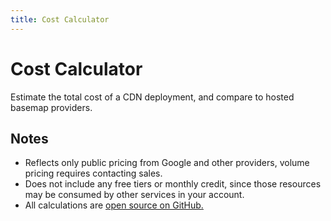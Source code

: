 ```yaml
---
title: Cost Calculator
---
```


<script setup>
  import CostCalculator from '../components/CostCalculator.vue'
</script>

# Cost Calculator

Estimate the total cost of a CDN deployment, and compare to hosted basemap providers.

<CostCalculator/>

## Notes

* Reflects only public pricing from Google and other providers, volume pricing requires contacting sales.
* Does not include any free tiers or monthly credit, since those resources may be consumed by other services in your account.
* All calculations are [open source on GitHub.](https://github.com/protomaps/docs/tree/main/components)
